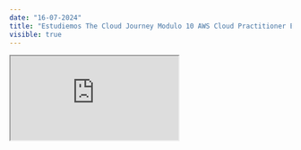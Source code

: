 ```yaml
---
date: "16-07-2024"
title: "Estudiemos The Cloud Journey Modulo 10 AWS Cloud Practitioner Essentials"
visible: true
---
```

<iframe src="https://www.youtube.com/embed/3OLOEORgSSk" allowfullscreen></iframe>
